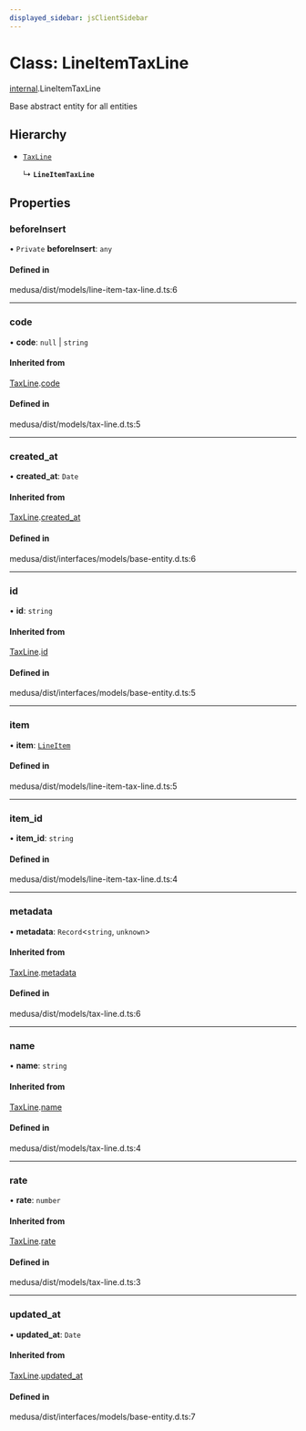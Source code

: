 ```yaml
---
displayed_sidebar: jsClientSidebar
---
```


# Class: LineItemTaxLine

[internal](../modules/internal.md).LineItemTaxLine

Base abstract entity for all entities

## Hierarchy

- [`TaxLine`](internal.TaxLine.md)

  ↳ **`LineItemTaxLine`**

## Properties

### beforeInsert

• `Private` **beforeInsert**: `any`

#### Defined in

medusa/dist/models/line-item-tax-line.d.ts:6

___

### code

• **code**: ``null`` \| `string`

#### Inherited from

[TaxLine](internal.TaxLine.md).[code](internal.TaxLine.md#code)

#### Defined in

medusa/dist/models/tax-line.d.ts:5

___

### created\_at

• **created\_at**: `Date`

#### Inherited from

[TaxLine](internal.TaxLine.md).[created_at](internal.TaxLine.md#created_at)

#### Defined in

medusa/dist/interfaces/models/base-entity.d.ts:6

___

### id

• **id**: `string`

#### Inherited from

[TaxLine](internal.TaxLine.md).[id](internal.TaxLine.md#id)

#### Defined in

medusa/dist/interfaces/models/base-entity.d.ts:5

___

### item

• **item**: [`LineItem`](internal.LineItem.md)

#### Defined in

medusa/dist/models/line-item-tax-line.d.ts:5

___

### item\_id

• **item\_id**: `string`

#### Defined in

medusa/dist/models/line-item-tax-line.d.ts:4

___

### metadata

• **metadata**: `Record`<`string`, `unknown`\>

#### Inherited from

[TaxLine](internal.TaxLine.md).[metadata](internal.TaxLine.md#metadata)

#### Defined in

medusa/dist/models/tax-line.d.ts:6

___

### name

• **name**: `string`

#### Inherited from

[TaxLine](internal.TaxLine.md).[name](internal.TaxLine.md#name)

#### Defined in

medusa/dist/models/tax-line.d.ts:4

___

### rate

• **rate**: `number`

#### Inherited from

[TaxLine](internal.TaxLine.md).[rate](internal.TaxLine.md#rate)

#### Defined in

medusa/dist/models/tax-line.d.ts:3

___

### updated\_at

• **updated\_at**: `Date`

#### Inherited from

[TaxLine](internal.TaxLine.md).[updated_at](internal.TaxLine.md#updated_at)

#### Defined in

medusa/dist/interfaces/models/base-entity.d.ts:7
